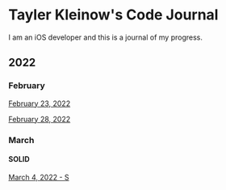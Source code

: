 # Tayler Kleinow's Code Journal
I am an iOS developer and this is a journal of my progress.

## 2022
### February
[February 23, 2022](2022/Feb23.md)

[February 28, 2022](2022/Feb28.md)

### March

#### SOLID

[March 4, 2022 - S](2022/Mar4.md)
